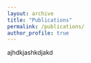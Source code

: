 ```yaml
---
layout: archive
title: "Publications"
permalink: /publications/
author_profile: true
---
```


ajhdkjashkdjakd
